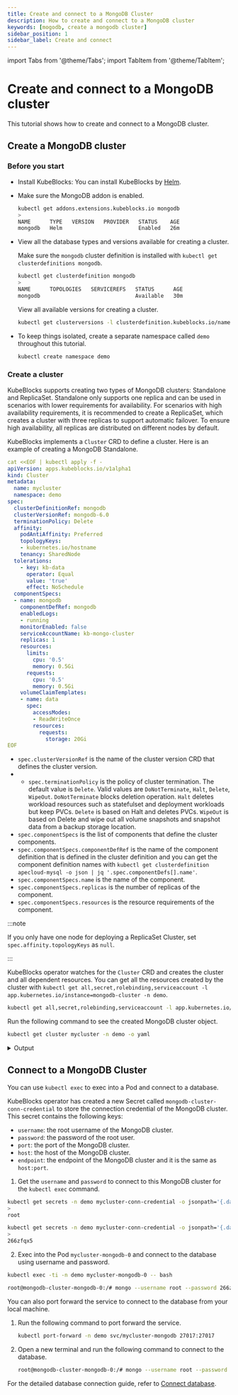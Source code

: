 ```yaml
---
title: Create and connect to a MongoDB Cluster
description: How to create and connect to a MongoDB cluster
keywords: [mogodb, create a mongodb cluster]
sidebar_position: 1
sidebar_label: Create and connect
---
```


import Tabs from '@theme/Tabs';
import TabItem from '@theme/TabItem';

# Create and connect to a MongoDB cluster

This tutorial shows how to create and connect to a MongoDB cluster.

## Create a MongoDB cluster

### Before you start

* Install KubeBlocks: You can install KubeBlocks by [Helm](./../../installation/install-with-helm/install-kubeblocks-with-helm.md).
* Make sure the MongoDB addon is enabled.

  ```bash
  kubectl get addons.extensions.kubeblocks.io mongodb
  >
  NAME      TYPE   VERSION   PROVIDER   STATUS    AGE
  mongodb   Helm                        Enabled   26m
  ```

* View all the database types and versions available for creating a cluster.
  
  Make sure the `mongodb` cluster definition is installed with `kubectl get clusterdefinitions mongodb`.

  ```bash
  kubectl get clusterdefinition mongodb
  >
  NAME      TOPOLOGIES   SERVICEREFS   STATUS      AGE
  mongodb                              Available   30m
  ```

  View all available versions for creating a cluster.

  ```bash
  kubectl get clusterversions -l clusterdefinition.kubeblocks.io/name=mongodb
  ```

* To keep things isolated, create a separate namespace called `demo` throughout this tutorial.

  ```bash
  kubectl create namespace demo
  ```

### Create a cluster

KubeBlocks supports creating two types of MongoDB clusters: Standalone and ReplicaSet. Standalone only supports one replica and can be used in scenarios with lower requirements for availability. For scenarios with high availability requirements, it is recommended to create a ReplicaSet, which creates a cluster with three replicas to support automatic failover. To ensure high availability, all replicas are distributed on different nodes by default.

KubeBlocks implements a `Cluster` CRD to define a cluster. Here is an example of creating a MongoDB Standalone.

```yaml
cat <<EOF | kubectl apply -f -
apiVersion: apps.kubeblocks.io/v1alpha1
kind: Cluster
metadata:
  name: mycluster
  namespace: demo
spec:
  clusterDefinitionRef: mongodb
  clusterVersionRef: mongodb-6.0
  terminationPolicy: Delete
  affinity:
    podAntiAffinity: Preferred
    topologyKeys:
    - kubernetes.io/hostname
    tenancy: SharedNode
  tolerations:
    - key: kb-data
      operator: Equal
      value: 'true'
      effect: NoSchedule
  componentSpecs:
  - name: mongodb
    componentDefRef: mongodb
    enabledLogs:
    - running
    monitorEnabled: false
    serviceAccountName: kb-mongo-cluster
    replicas: 1
    resources:
      limits:
        cpu: '0.5'
        memory: 0.5Gi
      requests:
        cpu: '0.5'
        memory: 0.5Gi
    volumeClaimTemplates:
    - name: data
      spec:
        accessModes:
        - ReadWriteOnce
        resources:
          requests:
            storage: 20Gi
EOF
```

* `spec.clusterVersionRef` is the name of the cluster version CRD that defines the cluster version.
* * `spec.terminationPolicy` is the policy of cluster termination. The default value is `Delete`. Valid values are `DoNotTerminate`, `Halt`, `Delete`, `WipeOut`. `DoNotTerminate` blocks deletion operation. `Halt` deletes workload resources such as statefulset and deployment workloads but keep PVCs. `Delete` is based on Halt and deletes PVCs. `WipeOut` is based on Delete and wipe out all volume snapshots and snapshot data from a backup storage location.
* `spec.componentSpecs` is the list of components that define the cluster components.
* `spec.componentSpecs.componentDefRef` is the name of the component definition that is defined in the cluster definition and you can get the component definition names with `kubectl get clusterdefinition apecloud-mysql -o json | jq '.spec.componentDefs[].name'`.
* `spec.componentSpecs.name` is the name of the component.
* `spec.componentSpecs.replicas` is the number of replicas of the component.
* `spec.componentSpecs.resources` is the resource requirements of the component.

:::note

If you only have one node for deploying a ReplicaSet Cluster, set `spec.affinity.topologyKeys` as `null`.

:::

KubeBlocks operator watches for the `Cluster` CRD and creates the cluster and all dependent resources. You can get all the resources created by the cluster with `kubectl get all,secret,rolebinding,serviceaccount -l app.kubernetes.io/instance=mongodb-cluster -n demo`.

```bash
kubectl get all,secret,rolebinding,serviceaccount -l app.kubernetes.io/instance=mongodb-cluster -n demo
```

Run the following command to see the created MongoDB cluster object.

```bash
kubectl get cluster mycluster -n demo -o yaml
```

<details>

<summary>Output</summary>

```yaml
apiVersion: apps.kubeblocks.io/v1alpha1
kind: Cluster
metadata:
  annotations:
    kubectl.kubernetes.io/last-applied-configuration: |
      {"apiVersion":"apps.kubeblocks.io/v1alpha1","kind":"Cluster","metadata":{"annotations":{},"labels":{"app.kubernetes.io/instance":"mycluster","app.kubernetes.io/version":"5.0.14","helm.sh/chart":"mongodb-cluster-0.8.0"},"name":"mycluster","namespace":"demo"},"spec":{"affinity":{"podAntiAffinity":"Preferred","tenancy":"SharedNode","topologyKeys":["kubernetes.io/hostname"]},"clusterDefinitionRef":"mongodb","clusterVersionRef":"mongodb-5.0","componentSpecs":[{"componentDefRef":"mongodb","monitor":false,"name":"mongodb","replicas":1,"resources":{"limits":{"cpu":"0.5","memory":"0.5Gi"},"requests":{"cpu":"0.5","memory":"0.5Gi"}},"serviceAccountName":null,"services":null,"volumeClaimTemplates":[{"name":"data","spec":{"accessModes":["ReadWriteOnce"],"resources":{"requests":{"storage":"20Gi"}}}}]}],"terminationPolicy":"Delete"}}
  creationTimestamp: "2024-05-07T10:23:13Z"
  finalizers:
  - cluster.kubeblocks.io/finalizer
  generation: 1
  labels:
    app.kubernetes.io/instance: mycluster
    app.kubernetes.io/version: 5.0.14
    clusterdefinition.kubeblocks.io/name: mongodb
    clusterversion.kubeblocks.io/name: mongodb-5.0
    helm.sh/chart: mongodb-cluster-0.8.0
  name: mycluster
  namespace: demo
  resourceVersion: "560727"
  uid: 3fced3b6-34bf-4d3a-88e2-baf4e2d73b44
spec:
  affinity:
    podAntiAffinity: Preferred
    tenancy: SharedNode
    topologyKeys:
    - kubernetes.io/hostname
  clusterDefinitionRef: mongodb
  clusterVersionRef: mongodb-5.0
  componentSpecs:
  - componentDefRef: mongodb
    monitor: false
    name: mongodb
    replicas: 1
    resources:
      limits:
        cpu: "0.5"
        memory: 0.5Gi
      requests:
        cpu: "0.5"
        memory: 0.5Gi
    volumeClaimTemplates:
    - name: data
      spec:
        accessModes:
        - ReadWriteOnce
        resources:
          requests:
            storage: 20Gi
  terminationPolicy: Delete
status:
  clusterDefGeneration: 2
  components:
    mongodb:
      phase: Running
      podsReady: true
      podsReadyTime: "2024-05-07T10:23:55Z"
  conditions:
  - lastTransitionTime: "2024-05-07T10:23:13Z"
    message: 'The operator has started the provisioning of Cluster: mycluster'
    observedGeneration: 1
    reason: PreCheckSucceed
    status: "True"
    type: ProvisioningStarted
  - lastTransitionTime: "2024-05-07T10:23:13Z"
    message: Successfully applied for resources
    observedGeneration: 1
    reason: ApplyResourcesSucceed
    status: "True"
    type: ApplyResources
  - lastTransitionTime: "2024-05-07T10:23:55Z"
    message: all pods of components are ready, waiting for the probe detection successful
    reason: AllReplicasReady
    status: "True"
    type: ReplicasReady
  - lastTransitionTime: "2024-05-07T10:23:55Z"
    message: 'Cluster: mycluster is ready, current phase is Running'
    reason: ClusterReady
    status: "True"
    type: Ready
  observedGeneration: 1
  phase: Running
```

</details>

## Connect to a MongoDB Cluster

<Tabs>

<TabItem value="kubectl" label="kubectl" default>

You can use `kubectl exec` to exec into a Pod and connect to a database.

KubeBlocks operator has created a new Secret called `mongodb-cluster-conn-credential` to store the connection credential of the MongoDB cluster. This secret contains the following keys:

* `username`: the root username of the MongoDB cluster.
* `password`: the password of the root user.
* `port`: the port of the MongoDB cluster.
* `host`: the host of the MongoDB cluster.
* `endpoint`: the endpoint of the MongoDB cluster and it is the same as `host:port`.

1. Get the `username` and `password` to connect to this MongoDB cluster for the `kubectl exec` command.

```bash
kubectl get secrets -n demo mycluster-conn-credential -o jsonpath='{.data.\username}' | base64 -d
>
root

kubectl get secrets -n demo mycluster-conn-credential -o jsonpath='{.data.\password}' | base64 -d
>
266zfqx5
```

2. Exec into the Pod `mycluster-mongodb-0` and connect to the database using username and password.

```bash
kubectl exec -ti -n demo mycluster-mongodb-0 -- bash

root@mongodb-cluster-mongodb-0:/# mongo --username root --password 266zfqx5 --authenticationDatabase admin
```

</TabItem>

<TabItem value="port-forward" label="port-forward">

You can also port forward the service to connect to the database from your local machine. 

1. Run the following command to port forward the service.

   ```bash
   kubectl port-forward -n demo svc/mycluster-mongodb 27017:27017  
   ```

2. Open a new terminal and run the following command to connect to the database.

   ```bash
   root@mongodb-cluster-mongodb-0:/# mongo --username root --password 266zfqx5 --authenticationDatabase admin
   ```

</TabItem>

</Tabs>

For the detailed database connection guide, refer to [Connect database](./../../connect_database/overview-of-database-connection.md).

